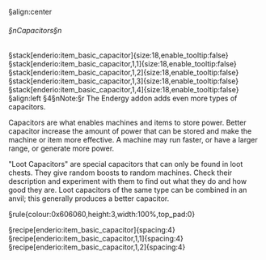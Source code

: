 §align:center
###### §nCapacitors§n
§stack[enderio:item_basic_capacitor]{size:18,enable_tooltip:false} §stack[enderio:item_basic_capacitor,1,1]{size:18,enable_tooltip:false} §stack[enderio:item_basic_capacitor,1,2]{size:18,enable_tooltip:false} §stack[enderio:item_basic_capacitor,1,3]{size:18,enable_tooltip:false} §stack[enderio:item_basic_capacitor,1,4]{size:18,enable_tooltip:false} 
§align:left
§4§nNote:§r The Endergy addon adds even more types of capacitors.

Capacitors are what enables machines and items to store power. Better capacitor increase the amount of power that can be stored and make the machine or item more effective. A machine may run faster, or have a larger range, or generate more power.

"Loot Capacitors" are special capacitors that can only be found in loot chests. They give random boosts to random machines. Check their description and experiment with them to find out what they do and how good they are. Loot capacitors of the same type can be combined in an anvil; this generally produces a better capacitor.

§rule{colour:0x606060,height:3,width:100%,top_pad:0}

§recipe[enderio:item_basic_capacitor]{spacing:4}§recipe[enderio:item_basic_capacitor,1,1]{spacing:4}§recipe[enderio:item_basic_capacitor,1,2]{spacing:4}
